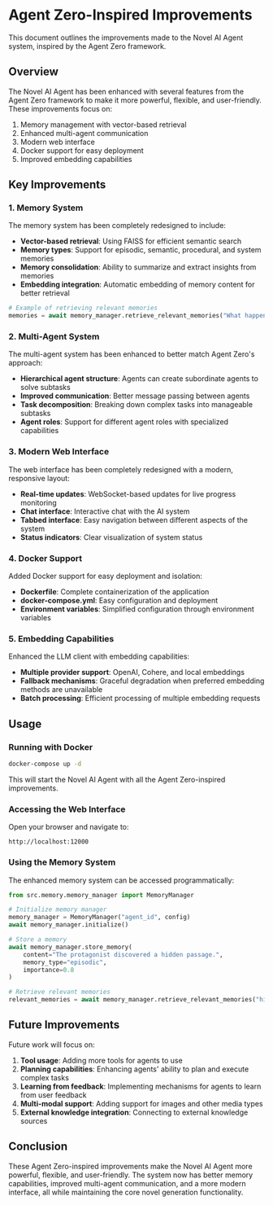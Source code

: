 # Agent Zero-Inspired Improvements

This document outlines the improvements made to the Novel AI Agent system, inspired by the Agent Zero framework.

## Overview

The Novel AI Agent has been enhanced with several features from the Agent Zero framework to make it more powerful, flexible, and user-friendly. These improvements focus on:

1. Memory management with vector-based retrieval
2. Enhanced multi-agent communication
3. Modern web interface
4. Docker support for easy deployment
5. Improved embedding capabilities

## Key Improvements

### 1. Memory System

The memory system has been completely redesigned to include:

- **Vector-based retrieval**: Using FAISS for efficient semantic search
- **Memory types**: Support for episodic, semantic, procedural, and system memories
- **Memory consolidation**: Ability to summarize and extract insights from memories
- **Embedding integration**: Automatic embedding of memory content for better retrieval

```python
# Example of retrieving relevant memories
memories = await memory_manager.retrieve_relevant_memories("What happened with the protagonist?")
```

### 2. Multi-Agent System

The multi-agent system has been enhanced to better match Agent Zero's approach:

- **Hierarchical agent structure**: Agents can create subordinate agents to solve subtasks
- **Improved communication**: Better message passing between agents
- **Task decomposition**: Breaking down complex tasks into manageable subtasks
- **Agent roles**: Support for different agent roles with specialized capabilities

### 3. Modern Web Interface

The web interface has been completely redesigned with a modern, responsive layout:

- **Real-time updates**: WebSocket-based updates for live progress monitoring
- **Chat interface**: Interactive chat with the AI system
- **Tabbed interface**: Easy navigation between different aspects of the system
- **Status indicators**: Clear visualization of system status

### 4. Docker Support

Added Docker support for easy deployment and isolation:

- **Dockerfile**: Complete containerization of the application
- **docker-compose.yml**: Easy configuration and deployment
- **Environment variables**: Simplified configuration through environment variables

### 5. Embedding Capabilities

Enhanced the LLM client with embedding capabilities:

- **Multiple provider support**: OpenAI, Cohere, and local embeddings
- **Fallback mechanisms**: Graceful degradation when preferred embedding methods are unavailable
- **Batch processing**: Efficient processing of multiple embedding requests

## Usage

### Running with Docker

```bash
docker-compose up -d
```

This will start the Novel AI Agent with all the Agent Zero-inspired improvements.

### Accessing the Web Interface

Open your browser and navigate to:

```
http://localhost:12000
```

### Using the Memory System

The enhanced memory system can be accessed programmatically:

```python
from src.memory.memory_manager import MemoryManager

# Initialize memory manager
memory_manager = MemoryManager("agent_id", config)
await memory_manager.initialize()

# Store a memory
await memory_manager.store_memory(
    content="The protagonist discovered a hidden passage.",
    memory_type="episodic",
    importance=0.8
)

# Retrieve relevant memories
relevant_memories = await memory_manager.retrieve_relevant_memories("hidden passage")
```

## Future Improvements

Future work will focus on:

1. **Tool usage**: Adding more tools for agents to use
2. **Planning capabilities**: Enhancing agents' ability to plan and execute complex tasks
3. **Learning from feedback**: Implementing mechanisms for agents to learn from user feedback
4. **Multi-modal support**: Adding support for images and other media types
5. **External knowledge integration**: Connecting to external knowledge sources

## Conclusion

These Agent Zero-inspired improvements make the Novel AI Agent more powerful, flexible, and user-friendly. The system now has better memory capabilities, improved multi-agent communication, and a more modern interface, all while maintaining the core novel generation functionality.